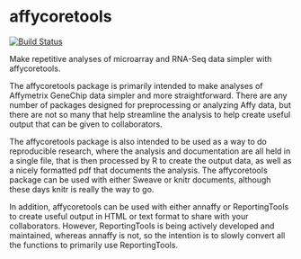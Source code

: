 affycoretools
=============

[![Build Status](https://travis-ci.com/jmacdon/affycoretools.svg?branch=master)](https://travis-ci.com/jmacdon/affycoretools)

Make repetitive analyses of microarray and RNA-Seq data simpler with affycoretools.

  The affycoretools package is primarily intended to make
  analyses of Affymetrix GeneChip data simpler and more
  straightforward. There are any number of packages
  designed for preprocessing or analyzing Affy data, but
  there are not so many that help streamline the analysis
  to help create useful output that can be given to
  collaborators.

  The affycoretools package is also intended to be
  used as a way to do reproducible research, where the
  analysis and documentation are all held in a single file,
  that is then processed by R to create the output data, as
  well as a nicely formatted pdf that documents the
  analysis. The affycoretools package can be used with
  either Sweave or knitr documents, although these days
  knitr is really the way to go.

  In addition, affycoretools can be used with either
  annaffy or ReportingTools to create useful output in HTML
  or text format to share with your collaborators. However,
  ReportingTools is being actively developed and
  maintained, whereas annaffy is not, so the intention is
  to slowly convert all the functions to primarily use
  ReportingTools.
